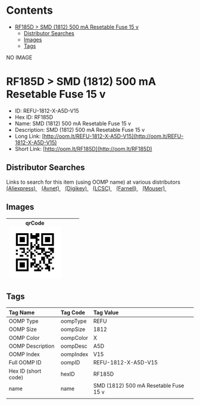 



Contents
========

* [RF185D > SMD (1812) 500 mA Resetable Fuse 15 v](#rf185d--smd-1812-500-ma-resetable-fuse-15-v)
	* [Distributor Searches](#distributor-searches)
	* [Images](#images)
	* [Tags](#tags)
  
NO IMAGE  
# RF185D > SMD (1812) 500 mA Resetable Fuse 15 v

- ID: REFU-1812-X-A5D-V15
- Hex ID: RF185D
- Name: SMD (1812) 500 mA Resetable Fuse 15 v
- Description: SMD (1812) 500 mA Resetable Fuse 15 v
- Long Link: [http://oom.lt/REFU-1812-X-A5D-V15](http://oom.lt/REFU-1812-X-A5D-V15)
- Short Link: [http://oom.lt/RF185D](http://oom.lt/RF185D)

## Distributor Searches
  
Links to search for this item (using OOMP name) at various distributors  
[(Aliexpress) ](https://www.aliexpress.com/wholesale?SearchText=1117SMD+1812+500+mA+Resetable+Fuse+15+v)&nbsp;&nbsp;&nbsp;[(Avnet) ](https://www.avnet.com/shop/us/search/SMD+1812+500+mA+Resetable+Fuse+15+v)&nbsp;&nbsp;&nbsp;[(Digikey) ](https://www.digikey.co.uk/en/products/result?s=SMD+1812+500+mA+Resetable+Fuse+15+v)&nbsp;&nbsp;&nbsp;[(LCSC) ](https://www.lcsc.com/search?q=SMD+1812+500+mA+Resetable+Fuse+15+v)&nbsp;&nbsp;&nbsp;[(Farnell) ](https://uk.farnell.com/search?st=SMD+1812+500+mA+Resetable+Fuse+15+v)&nbsp;&nbsp;&nbsp;[(Mouser) ](https://www.mouser.com/c/?q=SMD+1812+500+mA+Resetable+Fuse+15+v)&nbsp;&nbsp;&nbsp;
## Images
  

|qrCode<br>[![](https://raw.githubusercontent.com/oomlout/oomlout_OOMP_parts_V2/main/REFU/1812/X/A5D/V15/qrCode_140.png)](https://github.com/oomlout/oomlout_OOMP_parts_V2/tree/main/REFU/1812/X/A5D/V15/qrCode.png)||||
| :---: | :---: | :---: | :---: |

## Tags
  

|Tag Name|Tag Code|Tag Value|
| :--- | :--- | :--- |
|OOMP Type|oompType|REFU|
|OOMP Size|oompSize|1812|
|OOMP Color|oompColor|X|
|OOMP Description|oompDesc|A5D|
|OOMP Index|oompIndex|V15|
|Full OOMP ID|oompID|REFU-1812-X-A5D-V15|
|Hex ID (short code)|hexID|RF185D|
|name|name|SMD (1812) 500 mA Resetable Fuse 15 v|
||||
